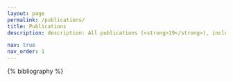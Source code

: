 ```yaml
---
layout: page
permalink: /publications/
title: Publications
description: description: All publications (<strong>19</strong>), including peer-reviewed in International journals (<strong>6</strong>) and Russian journals (<strong>8</strong>), preprints (<strong>2</strong>), and conference papers (<strong>3</strong>).

nav: true
nav_order: 1
---
```


<!-- _pages/publications.md -->
<div class="publications">

{% bibliography %}

</div>
